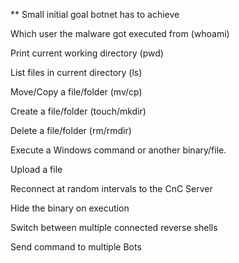 ** Small initial goal botnet has to achieve

Which user the malware got executed from (whoami)

Print current working directory (pwd)

List files in current directory (ls)

Move/Copy a file/folder (mv/cp)

Create a file/folder (touch/mkdir)

Delete a file/folder (rm/rmdir)

Execute a Windows command or another binary/file.

<!-- Download a file -->

Upload a file

Reconnect at random intervals to the CnC Server

Hide the binary on execution

Switch between multiple connected reverse shells

Send command to multiple Bots
